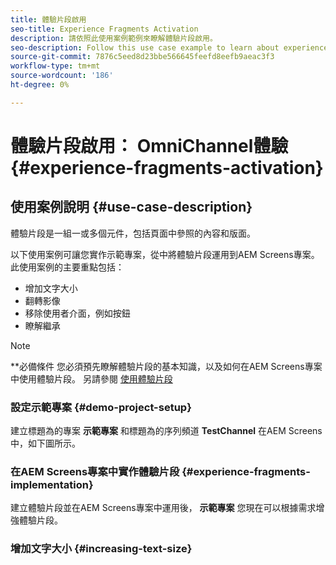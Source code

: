 ```yaml
---
title: 體驗片段啟用
seo-title: Experience Fragments Activation
description: 請依照此使用案例範例來瞭解體驗片段啟用。
seo-description: Follow this use case example to learn about experience fragments activation.
source-git-commit: 7876c5eed8d23bbe566645feefd8eefb9aeac3f3
workflow-type: tm+mt
source-wordcount: '186'
ht-degree: 0%

---
```



# 體驗片段啟用： OmniChannel體驗 {#experience-fragments-activation}

## 使用案例說明 {#use-case-description}

體驗片段是一組一或多個元件，包括頁面中參照的內容和版面。

以下使用案例可讓您實作示範專案，從中將體驗片段運用到AEM Screens專案。 此使用案例的主要重點包括：

* 增加文字大小
* 翻轉影像
* 移除使用者介面，例如按鈕
* 瞭解繼承

>[!NOTE]
>**必備條件
>您必須預先瞭解體驗片段的基本知識，以及如何在AEM Screens專案中使用體驗片段。 另請參閱 [使用體驗片段](/help/user-guide/experience-fragments-in-screens.md)

### 設定示範專案 {#demo-project-setup}

建立標題為的專案 **示範專案** 和標題為的序列頻道 **TestChannel** 在AEM Screens中，如下圖所示。

### 在AEM Screens專案中實作體驗片段 {#experience-fragments-implementation}

建立體驗片段並在AEM Screens專案中運用後， **示範專案** 您現在可以根據需求增強體驗片段。

### 增加文字大小 {#increasing-text-size}






